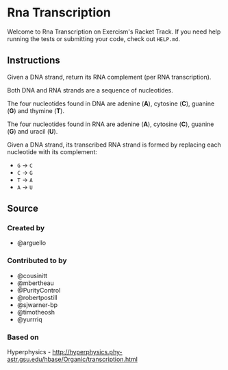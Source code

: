 # Rna Transcription

Welcome to Rna Transcription on Exercism's Racket Track.
If you need help running the tests or submitting your code, check out `HELP.md`.

## Instructions

Given a DNA strand, return its RNA complement (per RNA transcription).

Both DNA and RNA strands are a sequence of nucleotides.

The four nucleotides found in DNA are adenine (**A**), cytosine (**C**),
guanine (**G**) and thymine (**T**).

The four nucleotides found in RNA are adenine (**A**), cytosine (**C**),
guanine (**G**) and uracil (**U**).

Given a DNA strand, its transcribed RNA strand is formed by replacing
each nucleotide with its complement:

* `G` -> `C`
* `C` -> `G`
* `T` -> `A`
* `A` -> `U`

## Source

### Created by

- @arguello

### Contributed to by

- @cousinitt
- @mbertheau
- @PurityControl
- @robertpostill
- @sjwarner-bp
- @timotheosh
- @yurrriq

### Based on

Hyperphysics - http://hyperphysics.phy-astr.gsu.edu/hbase/Organic/transcription.html